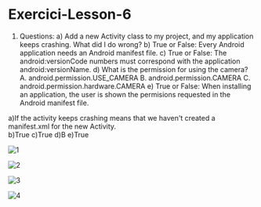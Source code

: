 # Exercici-Lesson-6

1. Questions:
  a) Add a new Activity class to my project, and my application keeps crashing. What did I do wrong?
  b) True or False: Every Android application needs an Android manifest file.
  c) True or False: The android:versionCode numbers must correspond with the application android:versionName.
  d) What is the permission for using the camera?
      A. android.permission.USE_CAMERA
      B. android.permission.CAMERA
      C. android.permission.hardware.CAMERA
  e) True or False: When installing an application, the user is shown the permisions requested in the Android manifest file.
  
  a)If the activity keeps crashing means that we haven't created a manifest.xml for the new Activity.  
  b)True
  c)True
  d)B
  e)True
  
  
![1](https://user-images.githubusercontent.com/91748429/204331707-5c151bff-f5de-4c9d-b5d0-31727aefe9d4.PNG)

![2](https://user-images.githubusercontent.com/91748429/204331720-bfb1c56d-17ea-4f6c-9eda-d54321ac75ae.PNG)

![3](https://user-images.githubusercontent.com/91748429/204331727-1b13011d-fb4f-44c4-9f0e-2993891ca0df.PNG)

![4](https://user-images.githubusercontent.com/91748429/204331737-5e4be6ff-a5d1-412d-83f2-2e6695ed37b2.PNG)
